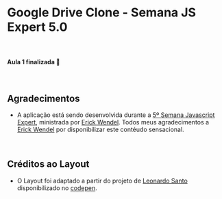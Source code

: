 # Google Drive Clone - Semana JS Expert 5.0

<br>

#### Aula 1 finalizada :rocket:

<br>

## Agradecimentos

- A aplicação está sendo desenvolvida durante a [5º Semana Javascript Expert](https://javascriptexpert.com.br), ministrada por [Erick Wendel](https://github.com/ErickWendel). Todos meus agradecimentos a [Erick Wendel](https://github.com/ErickWendel) por disponibilizar este contéudo sensacional.

<br>

## Créditos ao Layout 

- O Layout foi adaptado a partir do projeto de [Leonardo Santo](https://github.com/leoespsanto) disponibilizado no [codepen](https://codepen.io/leoespsanto/pen/KZMMKG). 
